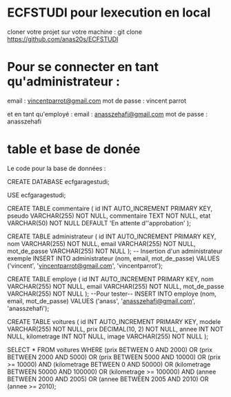 # ECFSTUDI pour lexecution en local
cloner votre projet sur votre machine :
    git clone https://github.com/anas20s/ECFSTUDI

# Pour se connecter en tant qu'administrateur :
email : vincentparrot@gmail.com
mot de passe : vincent parrot

et en tant qu'employé : 
email : anasszehafi@gmail.com
mot de passe : anasszehafi

# table et base de donée




Le code pour la base de données :

CREATE DATABASE ecfgaragestudi;

USE ecfgaragestudi;

CREATE TABLE commentaire (
    id INT AUTO_INCREMENT PRIMARY KEY,
    pseudo VARCHAR(255) NOT NULL,
    commentaire TEXT NOT NULL,
    etat VARCHAR(50) NOT NULL DEFAULT 'En attente d''approbation'
);

CREATE TABLE administrateur (
    id INT AUTO_INCREMENT PRIMARY KEY,
    nom VARCHAR(255) NOT NULL,
    email VARCHAR(255) NOT NULL,
    mot_de_passe VARCHAR(255) NOT NULL
);
-- Insertion d'un administrateur exemple
INSERT INTO administrateur (nom, email, mot_de_passe)
VALUES ('vincent', 'vincentparrot@gmail.com', 'vincentparrot');


CREATE TABLE employe (
    id INT AUTO_INCREMENT PRIMARY KEY,
    nom VARCHAR(255) NOT NULL,
    email VARCHAR(255) NOT NULL,
    mot_de_passe VARCHAR(255) NOT NULL
);
--Pour tester--
INSERT INTO employe (nom, email, mot_de_passe)
VALUES ('anass', 'anasszehafi@gmail.com', 'anasszehafi');

CREATE TABLE voitures (
    id INT AUTO_INCREMENT PRIMARY KEY,
    modele VARCHAR(255) NOT NULL,
    prix DECIMAL(10, 2) NOT NULL,
    annee INT NOT NULL,
    kilometrage INT NOT NULL,
    image VARCHAR(255) NOT NULL
);


SELECT * FROM voitures
WHERE 
    (prix BETWEEN 0 AND 2000)
    OR (prix BETWEEN 2000 AND 5000)
    OR (prix BETWEEN 5000 AND 10000)
    OR (prix >= 10000)
    AND
    (kilometrage BETWEEN 0 AND 50000)
    OR (kilometrage BETWEEN 50000 AND 100000)
    OR (kilometrage >= 100000)
    AND
    (annee BETWEEN 2000 AND 2005)
    OR (annee BETWEEN 2005 AND 2010)
    OR (annee >= 2010);
